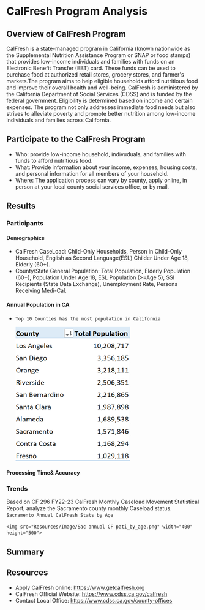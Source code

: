 # CalFresh Program Analysis
## Overview of CalFresh Program
CalFresh is a state-managed program in California (known nationwide as the Supplemental Nutrition Assistance Program or SNAP or food stamps) that provides low-income individuals and families with funds on an Electronic Benefit Transfer (EBT) card. These funds can be used to purchase food at authorized retail stores, grocery stores, and farmer's markets.The program aims to help eligible households afford nutritious food and improve their overall health and well-being. CalFresh is administered by the California Department of Social Services (CDSS) and is funded by the federal government. Eligibility is determined based on income and certain expenses. The program not only addresses immediate food needs but also strives to alleviate poverty and promote better nutrition among low-income individuals and families across California.


## Participate to the CalFresh Program
- Who: provide low-income household, indivuduals, and families with funds to afford nutritious food.
- What: Provide information about your income, expenses, housing costs, and personal information for all members of your household. 
- Where: The application process can vary by county, apply online, in person at your local county social services office, or by mail.


## Results

### Participants
#### Demographics
- CalFresh CaseLoad: Child-Only Households, Person in Child-Only Household, English as Second Language(ESL) Childer Under Age 18, Elderly (60+).
- County/State General Population: Total Population, Elderly Population (60+), Population Under Age 18, ESL Population (>=Age 5), SSI Recipients (State Data Exchange), Unemployment Rate, Persons Receiving Medi-Cal.


#### Annual Population in CA
- ``` Top 10 Counties has the most population in California ```
  
    <img src="Resources/Image/Top 10 Populated_county in CA 2022.PNG" width="300" height="350">


#### Processing Time& Accuracy
### Trends
Based on CF 296 FY22-23 CalFresh Monthly Caseload Movement Statistical Report, analyze the Sacramento county monthly Caseload status.
  ```Sacramento Annual CalFresh Stats by Age```

    <img src="Resources/Image/Sac annual CF pati_by_age.png" width="400" height="500">
## Summary



## Resources
- Apply CalFresh online: https://www.getcalfresh.org
- CalFresh Official Website: https://www.cdss.ca.gov/calfresh
- Contact Local Office: https://www.cdss.ca.gov/county-offices

